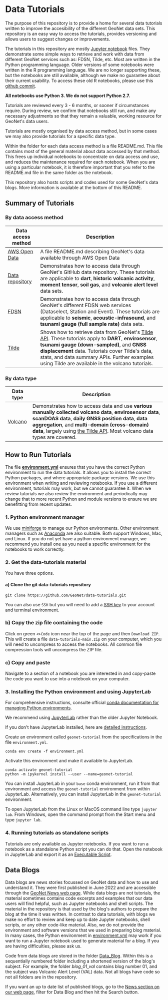 # Data Tutorials

The purpose of this repository is to provide a home for several data tutorials written to improve the accesibility of the different GeoNet data sets. This repository is an easy way to access the tutorials, provides versioning and allows users to suggest changes or improvements.

The tutorials in this repository are mostly [Jupyter notebook](https://jupyter.org/) files. They demonstrate some simple ways to retrieve and work with data from different GeoNet services such as: FDSN, Tilde, etc. Most are written in the Python programming language. Older versions of some notebooks were written in the R programming language. We are no longer supporting these, but the notebooks are still available, although we make no guarantee about their current usability. To access these old R notebooks, please use this [github commit](https://github.com/GeoNet/data-tutorials/tree/5609561894b924211da975d1794eb00b5fcff99d).

**All notebooks use Python 3. We do not support Python 2.7.**

Tutorials are reviewed every 3 - 6 months, or sooner if circumstances require. During review, we confirm that notebooks still run, and make any necessary adjustments so that they remain a valuable, working resource for GeoNet's data users.

Tutorials are mostly organised by data access method, but in some cases we may also provide tutorials for a specific data type.

Within the folder for each data access method is a file README.md. This file contains most of the general material about data accessed by that method. This frees up individual notebooks to concentrate on data access and use, and reduces the maintenance required for each notebook. When you are using a particular notebook, it is therefore important that you refer to the README.md file in the same folder as the notebook.

This repository also hosts scripts and codes used for some GeoNet's data blogs. More information is available at the bottom of this README.

## Summary of Tutorials

### By data access method

| Data access method | Description   |
| ------------- | ------------- |
| [AWS Open Data](./AWS_Open_Data) | A file README.md describing GeoNet's data available through AWS Open Data |
| [Data repository](./Data_Repo) | Demonstrates how to access data through GeoNet's GitHub data repository. These tutorials are applicable to **dart**, **historic volcanic activity**, **moment tensor**, **soil gas**, and **volcanic alert level** data sets. |
| [FDSN](./FDSN) | Demonstrates how to access data through GeoNet's different FDSN web services (Dataselect, Station and Event). These tutorials are applicable to **seismic**, **acoustic-infrasound**, and **tsunami gauge (full sample rate)** data sets. |
| [Tilde](./Tilde) | Shows how to retrieve data from GeoNet's [Tilde API](https://tilde.geonet.org.nz/). These tutorials apply to **DART**, **envirosensor**, **tsunami gauge (down-sampled)**, and **GNSS displacement** data. Tutorials cover Tilde's data, stats, and data summary APIs. Further examples using Tilde are available in the volcano tutorials.|

### By data type

| Data type | Description   |
| ------------- | ------------- |
| [Volcano](./Volcano) | Demonstrates how to access data and use **various manually collected volcano data**, **envirosensor data**, **scanDOAS data**, **daily GNSS position data**, **data aggregation**, and **multi-domain (cross-domain) data**, largely using [the Tilde API](https://tilde.geonet.org.nz/). Most volcano data types are covered.|

## How to Run Tutorials
The file [**environment.yml**](./environment.yml) ensures that you have the correct Python environment to run the data tutorials. It allows you to install the correct Python packages, and where appropriate package versions. We use this environment when writing and reviewing notebooks. If you use a different environment, tutorials may work, but we cannot guarantee it. When we review tutorials we also review the environment and periodically may change that to more recent Python and module versions to ensure we are benefitting from recent updates.

### 1. Python environment manager
We use [miniforge](https://github.com/conda-forge/miniforge) to manage our Python environments. Other environment managers such as [Anaconda](https://www.anaconda.com/) are also suitable. Both support Windows, Mac, and Linux. If you do not yet have a python environment manager, we recommend you install one as you need a specific environment for the notebooks to work correctly.

### 2. Get the data-tutorials material
You have three options.
#### a) Clone the git data-tutorials repository
`git clone https://github.com/GeoNet/data-tutorials.git`

You can also use `SSH` but you will need to add a [SSH key](https://docs.github.com/en/authentication/connecting-to-github-with-ssh/adding-a-new-ssh-key-to-your-github-account) to your account and terminal environment.
### b) Copy the zip file containing the code
Click on green `<>Code` icon near the top of the page and then `Download ZIP`.
This will create a file `data-tutorials-main.zip` on your computer, which you will need to uncompress to access the notebooks. All common file compression tools will uncompress the ZIP file.
### c) Copy and paste
Navigate to a section of a notebook you are interested in and copy-paste the code you want to use into a notebook on your computer.

### 3. Installing the Python environment and using JupyterLab
For comprehensive instructions, consulte official [conda documentation for managing Python environments](https://docs.conda.io/projects/conda/en/latest/user-guide/tasks/manage-environments.html).

We recommend using [JupyterLab](https://jupyterlab.readthedocs.io/en/stable/index.html) rather than the older Jupyter Notebook.

If you don't have JupyterLab installed, here are [detailed instructions](https://jupyterlab.readthedocs.io/en/stable/getting_started/installation.html).

Create an environment called `geonet-tutorial` from the specifications in the file `environment.yml`.

`conda env create -f environment.yml`

Activate this environment and make it available to JupyterLab.

```
conda activate geonet-tutorial
python -m ipykernel install --user --name=geonet-tutorial
```

You can install JupyterLab in your `base` conda environment, run it from that environment and access the `geonet-tutorial` environment from within JupyterLab. Alternatively, you can install JupyterLab in the `geonet-tutorial` environment.

To open JupyterLab from the Linux or MacOS command line type `jupyter lab`. From Windows, open the command prompt from the Start menu and type `jupyter lab`.

### 4. Running tutorials as standalone scripts
Tutorials are only available as Jupyter notebooks. If you want to run a notebook as a standalone Python script you can do that. Open the notebook in JupyterLab and export it as an [Executable Script](https://jupyterlab.readthedocs.io/en/stable/user/export.html).
                                                      
## Data Blogs

Data blogs are news stories focussed on GeoNet data and how to use
and understand it. They were first published in June 2022 and are accessible through the [GeoNet News web page](https://www.geonet.org.nz/news). While data blogs are not tutorials, the material sometimes contains
code excerpts and examples that our data users will find helpful, such as Jupyter notebooks and shell scripts. The material in the repository is that used by the blog's authors to prepare the blog at the time it was written. In contrast to data tutorials, with blogs we make no effort to review and keep up to date Jupyter notebooks, shell scripts, or any other code-like material. Also, we do not provide the environment and software versions that we used in preparing blog material. In many cases, the Python environment in [environment.yml](./environment.yml) may work if you want to run a Jupyter notebook used to generate material for a blog. If you are having difficulties, please ask us.

Code from data blogs are stored in the folder [Data_Blog](./Data_Blog). Within this is a
sequentially numbered folder including a shortened version of the blog's subject. For example, the folder *blog_01_val* contains blog number 01, and the subject was Volcanic Alert Level (VAL) data. Not all blogs have code so not all folders are in the repository.

If you want an up to date list of published blogs, go to the [News section on our web page](https://www.geonet.org.nz/news), filter for Data Blog and then hit the Search button.
